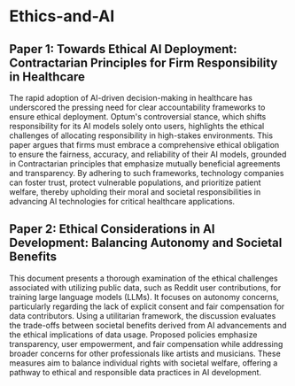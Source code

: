 # Ethics-and-AI

## Paper 1: Towards Ethical AI Deployment: Contractarian Principles for Firm Responsibility in Healthcare
The rapid adoption of AI-driven decision-making in healthcare has underscored the pressing need for clear accountability frameworks to ensure ethical deployment. Optum's controversial stance, which shifts responsibility for its AI models solely onto users, highlights the ethical challenges of allocating responsibility in high-stakes environments. This paper argues that firms must embrace a comprehensive ethical obligation to ensure the fairness, accuracy, and reliability of their AI models, grounded in Contractarian principles that emphasize mutually beneficial agreements and transparency. By adhering to such frameworks, technology companies can foster trust, protect vulnerable populations, and prioritize patient welfare, thereby upholding their moral and societal responsibilities in advancing AI technologies for critical healthcare applications.

## Paper 2: Ethical Considerations in AI Development: Balancing Autonomy and Societal Benefits
This document presents a thorough examination of the ethical challenges associated with utilizing public data, such as Reddit user contributions, for training large language models (LLMs). It focuses on autonomy concerns, particularly regarding the lack of explicit consent and fair compensation for data contributors. Using a utilitarian framework, the discussion evaluates the trade-offs between societal benefits derived from AI advancements and the ethical implications of data usage. Proposed policies emphasize transparency, user empowerment, and fair compensation while addressing broader concerns for other professionals like artists and musicians. These measures aim to balance individual rights with societal welfare, offering a pathway to ethical and responsible data practices in AI development.
